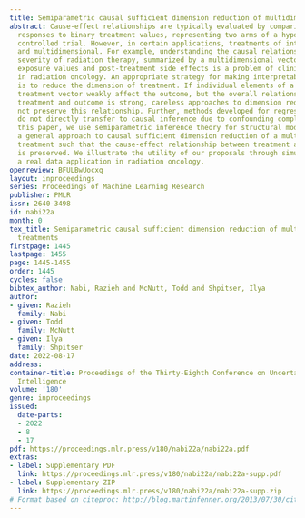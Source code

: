 ```yaml
---
title: Semiparametric causal sufficient dimension reduction of multidimensional treatments
abstract: Cause-effect relationships are typically evaluated by comparing outcome
  responses to binary treatment values, representing two arms of a hypothetical randomized
  controlled trial. However, in certain applications, treatments of interest are continuous
  and multidimensional. For example, understanding the causal relationship between
  severity of radiation therapy, summarized by a multidimensional vector of radiation
  exposure values and post-treatment side effects is a problem of clinical interest
  in radiation oncology. An appropriate strategy for making interpretable causal conclusions
  is to reduce the dimension of treatment. If individual elements of a multidimensional
  treatment vector weakly affect the outcome, but the overall relationship between
  treatment and outcome is strong, careless approaches to dimension reduction may
  not preserve this relationship. Further, methods developed for regression problems
  do not directly transfer to causal inference due to confounding complications. In
  this paper, we use semiparametric inference theory for structural models to give
  a general approach to causal sufficient dimension reduction of a multidimensional
  treatment such that the cause-effect relationship between treatment and outcome
  is preserved. We illustrate the utility of our proposals through simulations and
  a real data application in radiation oncology.
openreview: BFULBwUocxq
layout: inproceedings
series: Proceedings of Machine Learning Research
publisher: PMLR
issn: 2640-3498
id: nabi22a
month: 0
tex_title: Semiparametric causal sufficient dimension reduction of multidimensional
  treatments
firstpage: 1445
lastpage: 1455
page: 1445-1455
order: 1445
cycles: false
bibtex_author: Nabi, Razieh and McNutt, Todd and Shpitser, Ilya
author:
- given: Razieh
  family: Nabi
- given: Todd
  family: McNutt
- given: Ilya
  family: Shpitser
date: 2022-08-17
address:
container-title: Proceedings of the Thirty-Eighth Conference on Uncertainty in Artificial
  Intelligence
volume: '180'
genre: inproceedings
issued:
  date-parts:
  - 2022
  - 8
  - 17
pdf: https://proceedings.mlr.press/v180/nabi22a/nabi22a.pdf
extras:
- label: Supplementary PDF
  link: https://proceedings.mlr.press/v180/nabi22a/nabi22a-supp.pdf
- label: Supplementary ZIP
  link: https://proceedings.mlr.press/v180/nabi22a/nabi22a-supp.zip
# Format based on citeproc: http://blog.martinfenner.org/2013/07/30/citeproc-yaml-for-bibliographies/
---
```

